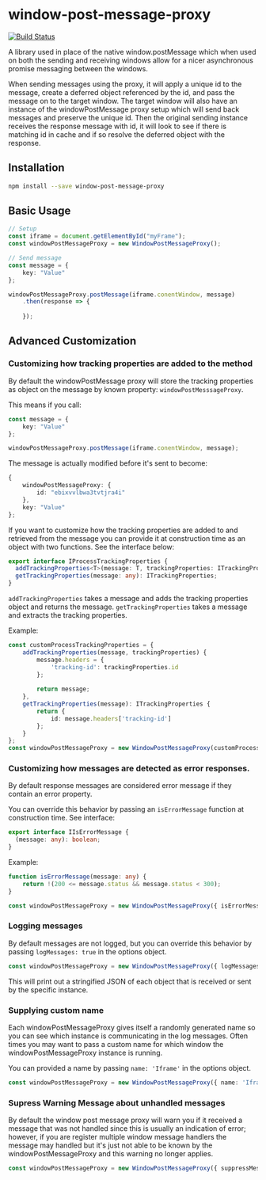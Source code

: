 # window-post-message-proxy
[![Build Status](https://travis-ci.com/Microsoft/window-post-message-proxy.svg?token=nXyWFYxRu6tVxUMJAuJr&branch=master)](https://travis-ci.com/Microsoft/window-post-message-proxy)

A library used in place of the native window.postMessage which when used on both the sending and receiving windows allow for a nicer asynchronous promise messaging between the windows.

When sending messages using the proxy, it will apply a unique id to the message, create a deferred object referenced by the id, and pass the message on to the target window.
The target window will also have an instance of the windowPostMessage proxy setup which will send back messages and preserve the unique id.
Then the original sending instance receives the response message with id, it will look to see if there is matching id in cache and if so resolve the deferred object with the response.

## Installation

```bash
npm install --save window-post-message-proxy
```

## Basic Usage

```typescript
// Setup
const iframe = document.getElementById("myFrame");
const windowPostMessageProxy = new WindowPostMessageProxy();

// Send message
const message = {
    key: "Value"
};

windowPostMessageProxy.postMessage(iframe.conentWindow, message)
    .then(response => {
        
    });
```

## Advanced Customization

### Customizing how tracking properties are added to the method

By default the windowPostMessage proxy will store the tracking properties as object on the message by known property: `windowPostMesssageProxy`.

This means if you call:

```typescript
const message = {
    key: "Value"
};

windowPostMessageProxy.postMessage(iframe.conentWindow, message);
```
The message is actually modified before it's sent to become:

```typescript
{
    windowPostMessageProxy: {
        id: "ebixvvlbwa3tvtjra4i"
    },
    key: "Value"
};
```

If you want to customize how the tracking properties are added to and retrieved from the message you can provide it at construction time as an object with two functions. See the interface below:

```typescript
export interface IProcessTrackingProperties {
  addTrackingProperties<T>(message: T, trackingProperties: ITrackingProperties): T;
  getTrackingProperties(message: any): ITrackingProperties;
}
```
`addTrackingProperties` takes a message and adds the tracking properties object and returns the message.
`getTrackingProperties` takes a message and extracts the tracking properties.


Example:

```typescript
const customProcessTrackingProperties = {
    addTrackingProperties(message, trackingProperties) {
        message.headers = {
            'tracking-id': trackingProperties.id
        };
        
        return message;
    },
    getTrackingProperties(message): ITrackingProperties {
        return {
            id: message.headers['tracking-id']
        };
    }
};
const windowPostMessageProxy = new WindowPostMessageProxy(customProcessTrackingProperties);
```

### Customizing how messages are detected as error responses.

By default response messages are considered error message if they contain an error property.

You can override this behavior by passing an `isErrorMessage` function at construction time. See interface:

```typescript
export interface IIsErrorMessage {
  (message: any): boolean;
}
```

Example:

```typescript
function isErrorMessage(message: any) {
    return !(200 <= message.status && message.status < 300);
}

const windowPostMessageProxy = new WindowPostMessageProxy({ isErrorMessage });
```

### Logging messages

By default messages are not logged, but you can override this behavior by passing `logMessages: true` in the options object.

```typescript
const windowPostMessageProxy = new WindowPostMessageProxy({ logMessages: true });
```
This will print out a stringified JSON of each object that is received or sent by the specific instance.

### Supplying custom name
Each windowPostMessageProxy gives itself a randomly generated name so you can see which instance is communicating in the log messages.
Often times you may want to pass a custom name for which window the windowPostMessageProxy instance is running.

You can provided a name by passing `name: 'Iframe'` in the options object.

```typescript
const windowPostMessageProxy = new WindowPostMessageProxy({ name: 'Iframe' });
```

### Supress Warning Message about unhandled messages
By default the window post message proxy will warn you if it received a message that was not handled since this is usually an indication of error; however,
if you are register multiple window message handlers the message may handled but it's just not able to be known by the windowPostMessageProxy and this warning no longer applies.

```typescript
const windowPostMessageProxy = new WindowPostMessageProxy({ suppressMessageNotHandledWarning: true });
```
